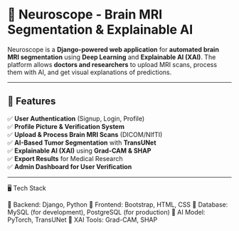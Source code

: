 # 🧠 Neuroscope - Brain MRI Segmentation & Explainable AI

Neuroscope is a **Django-powered web application** for **automated brain MRI segmentation** using **Deep Learning** and **Explainable AI (XAI)**. The platform allows **doctors and researchers** to upload MRI scans, process them with AI, and get visual explanations of predictions.

---

## 🚀 Features
✅ **User Authentication** (Signup, Login, Profile)  
✅ **Profile Picture & Verification System**  
✅ **Upload & Process Brain MRI Scans** (DICOM/NIfTI)  
✅ **AI-Based Tumor Segmentation** with **TransUNet**  
✅ **Explainable AI (XAI)** using **Grad-CAM & SHAP**  
✅ **Export Results** for Medical Research  
✅ **Admin Dashboard for User Verification**  

---
🖥️ Tech Stack

🔹 Backend: Django, Python
🔹 Frontend: Bootstrap, HTML, CSS
🔹 Database: MySQL (for development), PostgreSQL (for production)
🔹 AI Model: PyTorch, TransUNet
🔹 XAI Tools: Grad-CAM, SHAP
